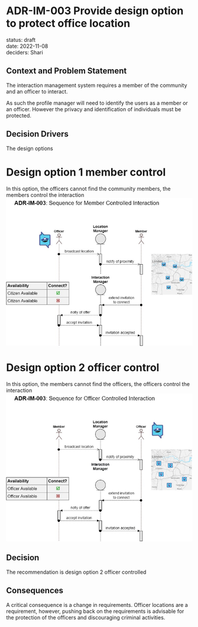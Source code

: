 # ADR-IM-003 Provide design option to protect office location
status: draft  
date: 2022-11-08  
deciders: Shari

## Context and Problem Statement
The interaction management system requires a member of the community and an officer to interact.

As such the profile manager will need to identify the users as a member or an officer.  However the privacy and identification of individuals must be protected.

## Decision Drivers
The design options

# Design option 1 member control
In this option, the officers cannot find the community members, the members control the interaction
![](./member_control.jpg)

# Design option 2 officer control
In this option, the members cannot find the officers, the officers control the interaction
![](./officer_control.jpg)

## Decision
The recommendation is design option 2 officer controlled

## Consequences
A critical consequence is a change in requirements.  Officer locations are a requirement, however, pushing back on the requirements is advisable for the protection of the officers and discouraging criminal activities.

